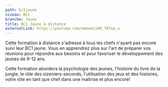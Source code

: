 ```yaml
---
path: bc1jaune
niveau: BC1
branche: Jaune
title: BC1 Jaune à distance
externalLink: https://youtube.com/embed/zmR_7RTop_o
---
```

Cette formation à distance s'adresse à tous les chefs n'ayant pas encore suivi leur BC1 jaune. Vous en apprendrez plus sur l'art de préparer vos réunions pour répondre aux besoins et pour favoriser le développement des jeunes de 9-12 ans.

Cette formation abordera la psychologie des jeunes, l'histoire du livre de la jungle, le rôle des sizeniers-seconds, l'utilisation des jeux et des histoires, votre rôle en tant que chef dans une maîtrise et plus encore!